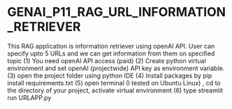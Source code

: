 # GENAI_P11_RAG_URL_INFORMATION_RETRIEVER
This  RAG application is information retriever using openAI API. User can specify upto 5 URLs and we can get information from them  on specified topic
(1) You need openAI API access (paid)
(2) Create python virtual environment and set openAI (projectwide) API key as environment variable.
(3) open the project folder using python IDE
(4) Install packages by pip install requirements.txt
(5) open terminal (I tested on Ubuntu Linux) , cd to the directory of your project, activate virtual environment
(6) type streamlit run URLAPP.py
